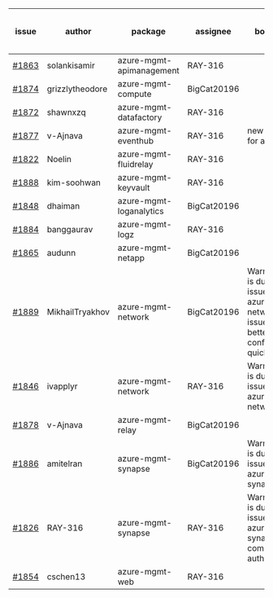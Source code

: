 | issue | author | package | assignee | bot advice | created date of issue | delay from created date |
| ------ | ------ | ------ | ------ | ------ | ------ | :-----: |
| [#1863](https://github.com/Azure/sdk-release-request/issues/1863) | solankisamir | azure-mgmt-apimanagement | RAY-316 |   | 2021-08-19 | 10 |
| [#1874](https://github.com/Azure/sdk-release-request/issues/1874) | grizzlytheodore | azure-mgmt-compute | BigCat20196 |   | 2021-08-20 | 9 |
| [#1872](https://github.com/Azure/sdk-release-request/issues/1872) | shawnxzq | azure-mgmt-datafactory | RAY-316 |   | 2021-08-20 | 9 |
| [#1877](https://github.com/Azure/sdk-release-request/issues/1877) | v-Ajnava | azure-mgmt-eventhub | RAY-316 | new comment for author. | 2021-08-20 | 9 |
| [#1822](https://github.com/Azure/sdk-release-request/issues/1822) | Noelin | azure-mgmt-fluidrelay | RAY-316 |   | 2021-07-29 | 31 |
| [#1888](https://github.com/Azure/sdk-release-request/issues/1888) | kim-soohwan | azure-mgmt-keyvault | RAY-316 |   | 2021-08-26 | 3 |
| [#1848](https://github.com/Azure/sdk-release-request/issues/1848) | dhaiman | azure-mgmt-loganalytics | BigCat20196 |   | 2021-08-11 | 18 |
| [#1884](https://github.com/Azure/sdk-release-request/issues/1884) | banggaurav | azure-mgmt-logz | RAY-316 |   | 2021-08-24 | 5 |
| [#1865](https://github.com/Azure/sdk-release-request/issues/1865) | audunn | azure-mgmt-netapp | BigCat20196 |   | 2021-08-19 | 10 |
| [#1889](https://github.com/Azure/sdk-release-request/issues/1889) | MikhailTryakhov | azure-mgmt-network | BigCat20196 | Warning:There is duplicated issue for azure-mgmt-network. new issue and better to confirm quickly. | 2021-08-26 | 3 |
| [#1846](https://github.com/Azure/sdk-release-request/issues/1846) | ivapplyr | azure-mgmt-network | RAY-316 | Warning:There is duplicated issue for azure-mgmt-network.   | 2021-08-10 | 19 |
| [#1878](https://github.com/Azure/sdk-release-request/issues/1878) | v-Ajnava | azure-mgmt-relay | BigCat20196 |   | 2021-08-20 | 9 |
| [#1886](https://github.com/Azure/sdk-release-request/issues/1886) | amitelran | azure-mgmt-synapse | BigCat20196 | Warning:There is duplicated issue for azure-mgmt-synapse.   | 2021-08-25 | 4 |
| [#1826](https://github.com/Azure/sdk-release-request/issues/1826) | RAY-316 | azure-mgmt-synapse | RAY-316 | Warning:There is duplicated issue for azure-mgmt-synapse. new comment for author. | 2021-08-03 | 26 |
| [#1854](https://github.com/Azure/sdk-release-request/issues/1854) | cschen13 | azure-mgmt-web | RAY-316 |   | 2021-08-12 | 17 |
